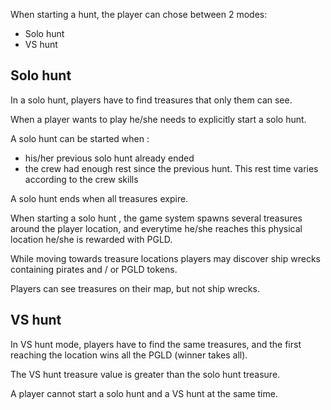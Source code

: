 When starting a hunt, the player can chose between 2 modes:
- Solo hunt
- VS hunt

## Solo hunt

In a solo hunt, players have to find treasures that only them can see.

When a player wants to play he/she needs to explicitly start a solo hunt.

A solo hunt can be started when :
- his/her previous solo hunt already ended
- the crew had enough rest since the previous hunt. This rest time varies according to the crew skills

A solo hunt ends when all treasures expire.

When starting a solo hunt , the game system spawns several treasures around the player location, and everytime he/she reaches this physical location he/she is rewarded with PGLD.

While moving towards treasure locations players may discover ship wrecks containing pirates and / or PGLD tokens.

Players can see treasures on their map, but not ship wrecks.

## VS hunt

In VS hunt mode, players have to find the same treasures, and the first reaching the location wins all the PGLD (winner takes all). 

The VS hunt treasure value is greater than the solo hunt treasure.

A player cannot start a solo hunt and a VS hunt at the same time.

